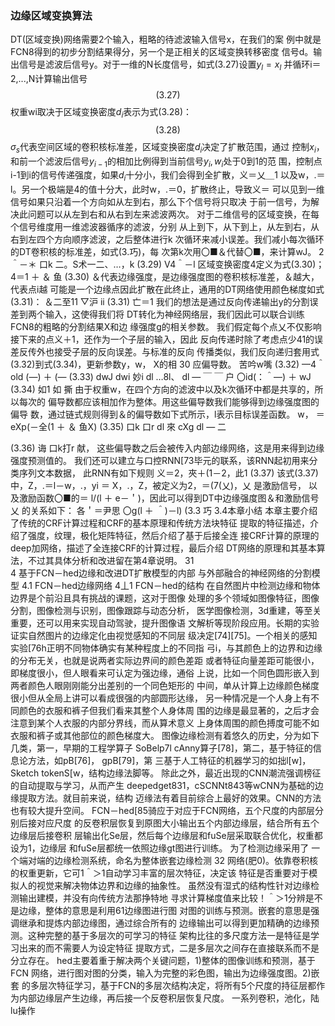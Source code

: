 ### 边缘区域变换算法 
DT(区域变换)网络需要2个输入，粗略的待滤波输入信号x，在我们的案 
例中就是FCN8得到的初步分割结果得分，另一个是正相关的区域变换转移密度 
信号d。输出信号是滤波后信号y。对于一维的N长度信号，如式(3.27)设置$y_l=x_l$
并循环i＝2,...,N计算输出信号 
$$(3.27) $$
权重wi取决于区域变换密度$d_i$表示为式(3.28)： 
$$(3.28) $$
$\sigma_s$代表空间区域的卷积核标准差，区域变换密度$d_i$决定了扩散范围，通过 
控制$x_i$，和前一个滤波后信号$y_{i-1}$的相加比例得到当前信号$y_i,w_i$处于0到1的范 
围，控制点i-1到i的信号传递强度，如果$d_i$十分小，我们会得到全扩散，义＝乂＿1 
以及w，.＝l。另一个极端是4的值十分大，此时w，.＝0，扩散终止，导致义＝ 
可以见到一维信号如果只沿着一个方向如从左到右，那么下个信号将只取决 
于前一信号，为解决此问题可以从左到右和从右到左来滤波两次。 
对于二维信号的区域变换，在每个信号维度用一维滤波器循序的滤波，分别 
从上到下，从下到上，从左到右，从右到左四个方向顺序滤波，之后整体进行k 
次循环来减小误差。我们减小每次循环的DT卷积核的标准差，如式(3.巧)，每 
次第k次用〇■＆代替〇■，来计算wJ。 
2＾－＊ 
口k 二。S术一二、…，k
 (3.29) 
V4＾－l 
区域变换密度4定义为式(3.30)； 
4＝1 ＋ ＆ 鱼
 (3.30) 
＆代表边缘强度，是边缘强度图的卷积核标准差，＆越大，代表点i越 
可能是一个边缘点因此扩散在此终止，通用的DT网络使用颜色梯度如式(3.31)： 
＆二至11 ▽沪 ii
 (3.31) 
亡＝1 
我们的想法是通过反向传递输出y的分割误差到两个输入，这使得我们将 
DT转化为神经网络层，我们因此可以联合训练FCN8的粗略的分割结果X和边 
缘强度g的相关参数。 
我们假定每个点乂不仅影响接下来的点义＋1，还作为一个子层的输入，因此 
反向传递时除了考虑点少41的误差反传外也接受子层的反向误差。与标准的反向 
传播类似，我们反向递归套用式(3.32)到式(3.34)，更新参数y，w， X的相 
30 
应偏导数。 
苦吟w嘴
 (3.32) 
—4＾ old (―) ＋ (—
 (3.33) dwJ dwi
 妙i 
dl …8l、 dl 
—
￣
￣ 户 〇id(：＾—) ＋ wJ
 (3.34) 
如1 如 撕 
由于权重w，在四个方向的滤波中以及k次循环中都是共享的，所以每次的 
偏导数都应该相加作为整体。用这些偏导数我们能够得到边缘强度图的偏导 
数，通过链式规则得到＆的偏导数如下式所示，l表示目标误差函数。 
w， ＝eXp(－全(1 ＋ ＆ 鱼X)
 (3.35) 
口k
 口r 
dl 來 cXg dl 
—
二


 (3.36) 
诲 口k打r 献， 
这些偏导数之后会被传入内部边缘网络，这是用来得到边缘强度预测值的。 
我们还可以建立与口控RNN[73毕元的联系，该RNN起初用来分类序列文本数据， 
此RNN有如下规则 
义＝2，夾＋(1－2，此1
 (3.37) 
该式(3.37)中，Z，.＝l－w，.，yi ＝ X，.，Z，被定义为2，＝(7(乂)，乂 是激励信号， 
以及激励函数〇■的＝ l/(l ＋ e－＇)，因此可以得到DT中边缘强度图＆和激励信号乂 
的关系如下： 
各＇＝尹思 〇g(l ＋ ＾)－l)
 (3.3 巧 
3.4本章小结 
本章主要介绍了传统的CRF计算过程和CRF的基本原理和传统方法块特征 
提取的特征描述，介绍了强度，纹理，极化矩阵特征，然后介绍了基于后接全连 
接CRF计算的原理的deep加网络，描述了全连接CRF的计算过程，最后介绍 
DT网络的原理和其基本算法，不过其具体分析和改进留在第4章说明。 
31  
4 基于FCN－hed边缘和改进DT扩散模型的内部 
与外部融合的神经网络的分割模型 
4.1 FCN－hed边缘网络 
4丄1 FCN－hed的结构 
在自然图片中检测边缘和物体边界是个前沿且具有挑战的课题，这对于图像 
处理的多个领域如图像特征，图像分割，图像检测与识别，图像跟踪与动态分析， 
医学图像检测，3d重建，等至关重要，还可以用来实现自动驾驶，提升图像语 
文解析等现阶段应用。长期的实验证实自然图片的边缘定化由视觉感知的不同层 
级决定[74][75]。一个相关的感知实验[76h正明不同物体确实有某种程度上的不同指 
弓i，与其颜色上的边界和边缘的分布无关，也就是说两者实际边界间的颜色差距 
或者特征向量差距可能很小，即梯度很小，但人眼看来可认定为强边缘，通俗 
上说，比如一个同色圆形嵌入到两者颜色人眼刚刚能分出差别的一个同色矩形的 
中间，单从计算上边缘颜色梯度很小但从全局上讲可以看成很强的内部圆形达缘， 
另一种情况是一个人身上有不同颜色的衣服和裤子但我们看来其整个人身体周 
围的边缘是最显著的，之后才会注意到某个人衣服的内部分界线，而从算术意义 
上身体周围的颜色搏度可能不如衣服和裤子或其他部位的颜色梯度大。 
图像边缘检测有着悠久的历史，分为如下几类，第一，早期的工程学算子 
SoBelp7l cAnny算子[78]，第二，基于特征的信息论方法，如pB[76]， gpB[79]，第 
三基于人工特征的机器学习的如拙l[w]，Sketch tokenS[w，结构边缘法脚等。 
除此之外，最近出现的CNN潮流强调榜征的自动提取与学习，从而产生 
deepedget831，cSCNNt843等wCNN为基础的边缘提取方法。就目前来说，结构 
迈缘法有着目前综合上最好的效果。CNN的方法也有较大提升空间。 
FCN－hed[85骑应于对应于FCN网络，五个尺度的内部层分别后接对应尺度 
的反卷积层恢复到原图大小输出五个内部边缘层，结合所有五个边缘层后接卷积 
层输出化Se层，然后每个边缘层和fuSe层采取联合优化，权重都设为1，边缘层 
和fuSe层都统一依照边缘gt图进行训练。 
为了检测边缘采用了 一个端对端的边缘检测系统，命名为整体嵌套边缘检测 
32 
网络(肥0)。依靠卷积核的权重更新，它可1＾＞1自动学习丰富的层次特征，决定该 
特征是否重要对于模拟人的视觉来解决物体边界和边缘的抽象性。 
虽然没有湿式的结构性针对边缘检测输出建模，并没有向传统方法那挣特地 
寻求计算梯度值来比较！＾＞1分辨是不是边缘，整体的意思是利用61边缘图进行图 
对图的训练与预测。嵌套的意思是强调继承和提炼内部边缘图，通过综合所有的 
边缘输出可以得到更加精确的边缘预测。这种完整的基于多层次的可学习的特征 
架构比往的多尺度方法一是特征是学习出来的而不需要人为设定特征 
提取方式，二是多层次之间存在直接联系而不是分立存在。 
hed主要着重于解决两个关键问题，1)整体的图像训练和预测，基于FCN 
网络，进行图对图的分类，输入为完整的彩色图，输出为边缘强度图。2)嵌套 
的多层次特征学习，基于FCN的多层次结构决定，将所有5个尺度的持征层都作 
为内部边缘层产生边缘，再后接一个反卷积层恢复尺度。 
一系列卷积，池化，陆lu操作 
